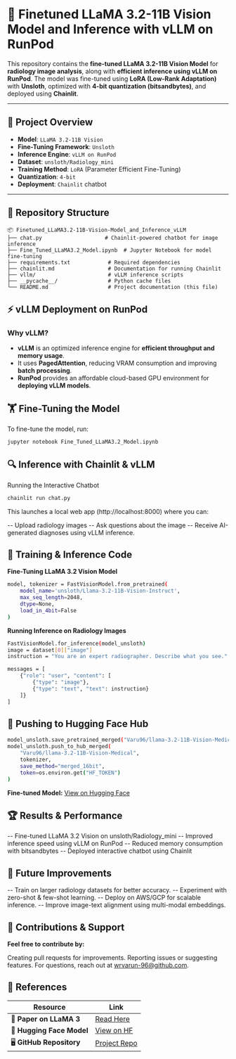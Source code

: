 # 🚀 Finetuned LLaMA 3.2-11B Vision Model and Inference with vLLM on RunPod

This repository contains the **fine-tuned LLaMA 3.2-11B Vision Model** for **radiology image analysis**, along with **efficient inference using vLLM on RunPod**. The model was fine-tuned using **LoRA (Low-Rank Adaptation)** with **Unsloth**, optimized with **4-bit quantization (bitsandbytes)**, and deployed using **Chainlit**.

---

## 📖 **Project Overview**
- **Model**: `LLaMA 3.2-11B Vision`
- **Fine-Tuning Framework**: `Unsloth`
- **Inference Engine**: `vLLM on RunPod`
- **Dataset**: `unsloth/Radiology_mini`
- **Training Method**: `LoRA` (Parameter Efficient Fine-Tuning)
- **Quantization**: `4-bit`
- **Deployment**: `Chainlit` chatbot

---

## 📂 **Repository Structure**
```plaintext
📦 Finetuned_LLaMA3.2-11B-Vision-Model_and_Inference_vLLM
├── chat.py                    # Chainlit-powered chatbot for image inference
├── Fine_Tuned_LLaMA3.2_Model.ipynb  # Jupyter Notebook for model fine-tuning
├── requirements.txt            # Required dependencies
├── chainlit.md                 # Documentation for running Chainlit
├── vllm/                       # vLLM inference scripts
├── __pycache__/                # Python cache files
└── README.md                   # Project documentation (this file)
```

## ⚡ vLLM Deployment on RunPod
### Why vLLM?
- **vLLM** is an optimized inference engine for **efficient throughput and memory usage**.
- It uses **PagedAttention**, reducing VRAM consumption and improving **batch processing**.
- **RunPod** provides an affordable cloud-based GPU environment for **deploying vLLM models**.

## 🏋️ Fine-Tuning the Model

To fine-tune the model, run:

```sh
jupyter notebook Fine_Tuned_LLaMA3.2_Model.ipynb
```

## 🔍 Inference with Chainlit & vLLM

Running the Interactive Chatbot

```sh
chainlit run chat.py
```
This launches a local web app (http://localhost:8000) where you can:

-- Upload radiology images
-- Ask questions about the image
-- Receive AI-generated diagnoses using vLLM inference.

## 📜 Training & Inference Code

**Fine-Tuning LLaMA 3.2 Vision Model**

```sh
model, tokenizer = FastVisionModel.from_pretrained(
    model_name='unsloth/Llama-3.2-11B-Vision-Instruct',
    max_seq_length=2048,
    dtype=None,
    load_in_4bit=False
)
```

**Running Inference on Radiology Images**
```sh
FastVisionModel.for_inference(model_unsloth)
image = dataset[0]["image"]
instruction = "You are an expert radiographer. Describe what you see."

messages = [
    {"role": "user", "content": [
        {"type": "image"},
        {"type": "text", "text": instruction}
    ]}
]
```

## 🚀 Pushing to Hugging Face Hub
```sh
model_unsloth.save_pretrained_merged("Varu96/llama-3.2-11B-Vision-Medical", tokenizer)
model_unsloth.push_to_hub_merged(
    "Varu96/llama-3.2-11B-Vision-Medical",
    tokenizer,
    save_method="merged_16bit",
    token=os.environ.get("HF_TOKEN")
)
```
 **Fine-tuned Model:** [View on Hugging Face](https://huggingface.co/Varu96/llama-3.2-11B-Vision-Medical)


## 🏆 Results & Performance

-- Fine-tuned LLaMA 3.2 Vision on unsloth/Radiology_mini
-- Improved inference speed using vLLM on RunPod
-- Reduced memory consumption with bitsandbytes
-- Deployed interactive chatbot using Chainlit

## 🎯 Future Improvements
-- Train on larger radiology datasets for better accuracy.
-- Experiment with zero-shot & few-shot learning.
-- Deploy on AWS/GCP for scalable inference.
--  Improve image-text alignment using multi-modal embeddings.

## 🤝 Contributions & Support
**Feel free to contribute by:**

Creating pull requests for improvements.
Reporting issues or suggesting features.
For questions, reach out at wrvarun-96@github.com.

## 🔗 References
| Resource | Link |
|----------|------|
| 📜 **Paper on LLaMA 3** | [Read Here](https://arxiv.org/abs/2302.13971) |
| 🤖 **Hugging Face Model** | [View on HF](https://huggingface.co/Varu96/llama-3.2-11B-Vision-Medical) |
| 🖥️ **GitHub Repository** | [Project Repo](https://github.com/wrvarun-96/Finetuned_LLaMA3.2-11B-Vision-Model_and_Inference_vLLM) |







